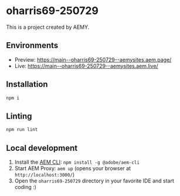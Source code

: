 # oharris69-250729

This is a project created by AEMY.

## Environments

- Preview: https://main--oharris69-250729--aemysites.aem.page/
- Live: https://main--oharris69-250729--aemysites.aem.live/

## Installation

```sh
npm i
```

## Linting

```sh
npm run lint
```

## Local development

1. Install the [AEM CLI](https://github.com/adobe/helix-cli): `npm install -g @adobe/aem-cli`
1. Start AEM Proxy: `aem up` (opens your browser at `http://localhost:3000/`)
1. Open the `oharris69-250729` directory in your favorite IDE and start coding :)